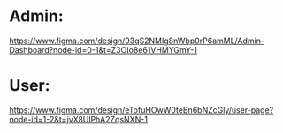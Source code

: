 # Admin: 
https://www.figma.com/design/93qS2NMIg8nWbp0rP6amML/Admin-Dashboard?node-id=0-1&t=Z3OIo8e61VHMYGmY-1

# User:
https://www.figma.com/design/eTofuHOwW0teBn6bNZcGly/user-page?node-id=1-2&t=jvX8UlPhA2ZqsNXN-1
